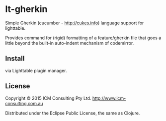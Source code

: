 # lt-gherkin

Simple Gherkin (cucumber - http://cukes.info) language support for lighttable.

Provides command for (rigid) formatting of a feature/gherkin file that goes a little beyond the built-in auto-indent mechanism of codemirror.

## Install

via Lighttable plugin manager.


## License

Copyright © 2015 ICM Consulting Pty Ltd. http://www.icm-consulting.com.au

Distributed under the Eclipse Public License, the same as Clojure.

